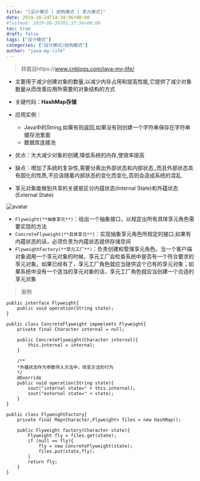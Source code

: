 ```yaml
---
title: "[设计模式 | 结构模式 | 享元模式]"
date: 2019-10-24T14:34:56+08:00
#lastmod: 2019-08-30T01:37:56+08:00
toc: true
draft: false
tags: ["设计模式"]
categories: ["设计模式/结构模式"]
author: "java-my-life"
---
```


> 转载自https://www.cnblogs.com/java-my-life/

- 主要用于减少创建对象的数量,以减少内存占用和提高性能,它提供了减少对象数量从而改善应用所需要的对象结构的方式
- 关键代码：**HashMap存储**
- 应用实例：
    - Java中的String,如果有则返回,如果没有则创建一个字符串保存在字符串缓存池里面
    - 数据库连接池

- 优点：大大减少对象的创建,降低系统的内存,使效率提高
- 缺点：增加了系统的复杂性,需要分离出外部状态和内部状态,,而且外部状态具有固化的性质,不应该随着内部状态的变化而变化,否则会造成系统的混乱.

- 享元对象能做到共享的关键是区分内蕴状态(Internal State)和外蕴状态(External State)

![avatar](https://cdn.jsdelivr.net/gh/facedamon/MarkDownPhotos@master/Design-Patterns/Structural-Type/flyweight/架构图.png)

- `Flyweight(**抽象享元**)`：给出一个抽象接口，以规定出所有具体享元角色需要实现的方法
- `ConcreteFlyweight(**具体享元**)`：实现抽象享元角色所规定的接口,如果有内蕴状态的话，必须负责为内蕴状态提供存储空间
- `FlyweightFactory(**享元工厂**)`：负责创建和管理享元角色。当一个客户端对象调用一个享元对象的时候，享元工厂会检查系统中是否有一个符合要求的享元对象。如果已经有了，享元工厂角色就应当提供这个已有的享元对象；如果系统中没有一个适当的享元对象的话，享元工厂角色就应当创建一个合适的享元对象

> 案例

```
public interface Flyweight{
    public void operation(String state);
}
```

```
public class ConcreteFlyweight impmelemts Flyweight{
    private final Character internal = null;
    
    public ConcreteFlyweight(Character internal){
        this.internal = internal;
    }
    
    /**
    *外蕴状态作为参数传入方法中，改变方法的行为
    */
    @Override
    public void operation(String state){
        sout("internal state=" + this.internal);
        sout("external state=" + state);
    }
}
```
```
public class FlyweightFactory{
    private final Map<Character,Flyweight> files = new HashMap();
    
    public Flyweight factory(Character state){
        Flyweight fly = files.get(state);
        if (null == fly){
            fly = new ConcreteFlyweight(state);
            files.put(state,fly);
        }
        return fly;
    }
}
```







